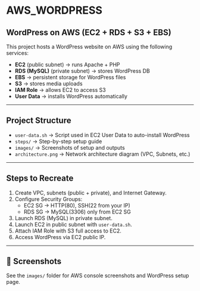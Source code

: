 # AWS_WORDPRESS 
## WordPress on AWS (EC2 + RDS + S3 + EBS)

This project hosts a WordPress website on AWS using the following services:
- **EC2** (public subnet) → runs Apache + PHP
- **RDS (MySQL)** (private subnet) → stores WordPress DB
- **EBS** → persistent storage for WordPress files
- **S3** → stores media uploads
- **IAM Role** → allows EC2 to access S3
- **User Data** → installs WordPress automatically

---

## Project Structure
- `user-data.sh` → Script used in EC2 User Data to auto-install WordPress
- `steps/` → Step-by-step setup guide
- `images/` → Screenshots of setup and outputs
- `architecture.png` → Network architecture diagram (VPC, Subnets, etc.)

---

## Steps to Recreate
1. Create VPC, subnets (public + private), and Internet Gateway.
2. Configure Security Groups:
   - EC2 SG → HTTP(80), SSH(22 from your IP)
   - RDS SG → MySQL(3306) only from EC2 SG
3. Launch RDS (MySQL) in private subnet.
4. Launch EC2 in public subnet with `user-data.sh`.
5. Attach IAM Role with S3 full access to EC2.
6. Access WordPress via EC2 public IP.

---

## 📸 Screenshots
See the `images/` folder for AWS console screenshots and WordPress setup page.
